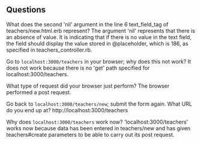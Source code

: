 ## Questions

What does the second 'nil' argument in the line 6 text_field_tag of teachers/new.html.erb represent?
The argument 'nil' represents that there is an absence of value. It is indicating that if there is no value in the text field, the field should display the value stored in @placeholder, which is 186, as specified in teachers_controller.rb.

Go to `localhost:3000/teachers` in your browser; why does this not work?
It does not work because there is no 'get' path specified for localhost:3000/teachers.

What type of request did your browser just perform?
The browser performed a post request.

Go back to `localhost:3000/teachers/new`; submit the form again. What URL do you end up at?
http://localhost:3000/teachers

Why does `localhost:3000/teachers` work now?
'localhost:3000/teachers' works now because data has been entered in teachers/new and has given teachers#create parameters to be able to carry out its post request.